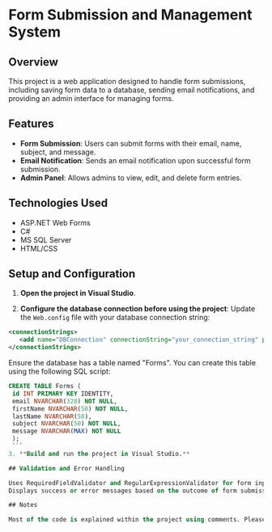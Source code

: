 # Form Submission and Management System

## Overview

This project is a web application designed to handle form submissions, including saving form data to a database, sending email notifications, and providing an admin interface for managing forms.

## Features

- **Form Submission**: Users can submit forms with their email, name, subject, and message.
- **Email Notification**: Sends an email notification upon successful form submission.
- **Admin Panel**: Allows admins to view, edit, and delete form entries.

## Technologies Used

- ASP.NET Web Forms
- C#
- MS SQL Server
- HTML/CSS

## Setup and Configuration

1. **Open the project in Visual Studio**.

2. **Configure the database connection before using the project**:
Update the `Web.config` file with your database connection string:
```xml
<connectionStrings>
   <add name="DBConnection" connectionString="your_connection_string" providerName="System.Data.SqlClient" />
</connectionStrings>
```
   
Ensure the database has a table named "Forms".
You can create this table using the following SQL script:
   ```sql
   CREATE TABLE Forms (
    id INT PRIMARY KEY IDENTITY,
    email NVARCHAR(320) NOT NULL,
    firstName NVARCHAR(50) NOT NULL,
    lastName NVARCHAR(50),
    subject NVARCHAR(50) NOT NULL,
    message NVARCHAR(MAX) NOT NULL
	);
	```
3. **Build and run the project in Visual Studio.**

## Validation and Error Handling

Uses RequiredFieldValidator and RegularExpressionValidator for form input validation.
Displays success or error messages based on the outcome of form submissions and updates.

## Notes

Most of the code is explained within the project using comments. Please refer to the inline comments.


